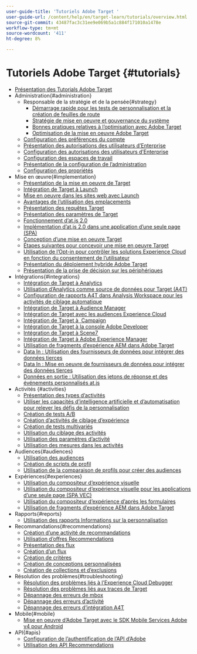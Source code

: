 ```yaml
---
user-guide-title: 'Tutoriels Adobe Target '
user-guide-url: /content/help/en/target-learn/tutorials/overview.html
source-git-commit: 43487fac3c31ee9e069b5a1c884f171010a1478e
workflow-type: tm+mt
source-wordcount: '411'
ht-degree: 8%

---
```



# Tutoriels Adobe Target  {#tutorials}

+ [Présentation des Tutorials Adobe Target](../overview.md)
+ Administration{#administration}
   + Responsable de la stratégie et de la pensée{#strategy}
      + [Démarrage rapide pour les tests de personnalisation et la création de feuilles de route](../strategy/create-personalization-roadmap-testing-plan.md)
      + [Stratégie de mise en oeuvre et gouvernance du système](../dev101/1.1-implementation-strategy-sys-governance.md)
      + [Bonnes pratiques relatives à l’optimisation avec Adobe Target](../strategy/target-best-practices-for-optimization.md)
      + [Optimisation de la mise en oeuvre Adobe Target](../strategy/optimize-your-target-implementation.md)
   + [Configuration des préférences du compte](../administration/set-up-account-preferences.md)
   + [Présentation des autorisations des utilisateurs d’Enterprise](../administration/understanding-enterprise-user-permissions.md)
   + [Configuration des autorisations des utilisateurs d’Enterprise](../dev101/1.2-configure-ent-user-permissions.md)
   + [Configuration des espaces de travail](../administration/set-up-workspaces.md)
   + [Présentation de la configuration de l’administration](../dev101/1.3-intro-to-admin-setup.md)
   + [Configuration des propriétés](../administration/set-up-properties.md)
+ Mise en œuvre{#implementation}
   + [Présentation de la mise en oeuvre de Target](../dev101/2.1-intro-to-target-implementation.md)
   + [Intégration de Target à Launch](../dev101/3.1-target-launch.md)
   + [Mise en oeuvre dans les sites web avec Launch](https://experienceleague.adobe.com/docs/launch-learn/implementing-in-websites-with-launch/index.html?lang=en)
   + [Avantages de l’utilisation des emplacements](../dev101/2.2-benefits-of-locations.md)
   + [Présentation des requêtes Target](../dev101/2.3-intro-to-target-requests.md)
   + [Présentation des paramètres de Target](../dev101/2.4-intro-to-target-params.md)
   + [Fonctionnement d’at.js 2.0](../implementation/understanding-how-atjs-20-works.md)
   + [Implémentation d’at.js 2.0 dans une application d’une seule page (SPA)](../implementation/implement-atjs-20-in-a-single-page-application.md)
   + [Conception d’une mise en oeuvre Target](../dev101/2.5-design-target-implementation.md)
   + [Étapes suivantes pour concevoir une mise en oeuvre Target](../dev101/2.6-next-steps-design-target-implementation.md)
   + [Utilisation de l’Opt-in pour contrôler les solutions Experience Cloud en fonction du consentement de l’utilisateur](https://experienceleague.adobe.com/docs/id-service/using/implementation/opt-in-service/use-opt-in-to-control-experience-cloud-activities-based-on-user-consent.html?lang=en)
   + [Présentation du déploiement hybride Adobe Target](../implementation/hybrid-deployment.md)
   + [Présentation de la prise de décision sur les périphériques](../implementation/on-device-decisioning-overview.md)
+ Intégrations{#integrations}
   + [Intégration de Target à Analytics](../dev101/3.2-target-analytics.md)
   + [Utilisation d’Analytics comme source de données pour Target (A4T)](../integrations/use-analytics-as-a-data-source-a4t.md)
   + [Configuration de rapports A4T dans Analysis Workspace pour les activités de ciblage automatique](../integrations/set-up-a4t-reports-in-analysis-workspace-for-auto-target-activities.md)
   + [Intégration de Target à Audience Manager](../dev101/3.3-target-dmp.md)
   + [Intégration de Target avec les audiences Experience Cloud](../dev101/3.4-target-exc-audiences.md)
   + [Intégration de Target à  Campaign](../dev101/3.6-target-campaign.md)
   + [Intégration de Target à la console Adobe Developer](../dev101/3.7-target-io.md)
   + [Intégration de Target à Scene7](../dev101/3.8-target-scene7.md)
   + [Intégration de Target à Adobe Experience Manager](../dev101/3.5-target-aem.md)
   + [Utilisation de fragments d’expérience AEM dans Adobe Target](https://helpx.adobe.com/experience-manager/kt/sites/using/experience-fragment-target-offer-feature-video-use.html)
   + [Data In : Utilisation des fournisseurs de données pour intégrer des données tierces](../integrations/use-data-providers-to-integrate-third-party-data.md)
   + [Data In : Mise en oeuvre de fournisseurs de données pour intégrer des données tierces](../integrations/implement-data-providers-to-integrate-third-party-data.md)
   + [Données en sortie : Utilisation des jetons de réponse et des événements personnalisés at.js](../integrations/use-response-tokens-and-atjs-custom-events.md)
+ Activités {#activities}
   + [Présentation des types d’activités](../activities/understanding-the-types-of-activities.md)
   + [Utiliser les capacités d’intelligence artificielle et d’automatisation pour relever les défis de la personnalisation](../activities/use-the-artificial-intelligence-and-automation-capabilities-to-meet-the-challenges-of-personalization.md)
   + [Création de tests A/B](../activities/create-ab-tests.md)
   + [Création d’activités de ciblage d’expérience](../activities/create-experience-targeting-activities.md)
   + [Création de tests multivariés](../activities/create-multivariate-tests.md)
   + [Utilisation du ciblage des activités](../activities/use-activity-targeting.md)
   + [Utilisation des paramètres d’activité](../activities/use-activity-settings.md)
   + [Utilisation des mesures dans les activités](../activities/use-metrics-in-activities.md)
+ Audiences{#audiences}
   + [Utilisation des audiences](../audiences/use-audiences.md)
   + [Création de scripts de profil](../audiences/create-profile-scripts.md)
   + [Utilisation de la comparaison de profils pour créer des audiences](../audiences/use-profile-comparison-to-build-audiences.md)
+ Expériences{#experiences}
   + [Utilisation du compositeur d’expérience visuelle](../experiences/use-the-visual-experience-composer.md)
   + [Utilisation du compositeur d’expérience visuelle pour les applications d’une seule page (SPA VEC)](../experiences/use-the-visual-experience-composer-for-single-page-applications.md)
   + [Utilisation du compositeur d’expérience d’après les formulaires](../experiences/use-the-form-based-experience-composer.md)
   + [Utilisation de fragments d’expérience AEM dans Adobe Target](https://helpx.adobe.com/experience-manager/kt/sites/using/experience-fragment-target-offer-feature-video-use.html)
+ Rapports{#reports}
   + [Utilisation des rapports Informations sur la personnalisation](../reports/use-the-personalization-insights-reports.md)
+ Recommandations{#recommendations}
   + [Création d’une activité de recommandations](../recommendations/create-a-recommendations-activity.md)
   + [Utilisation d’offres Recommendations](../recommendations/use-recommendations-offers.md)
   + [Présentation des flux](../recommendations/understanding-feeds.md)
   + [Création d’un flux](../recommendations/create-a-feed.md)
   + [Création de critères](../recommendations/create-criteria.md)
   + [Création de conceptions personnalisées](../recommendations/create-custom-designs.md)
   + [Création de collections et d’exclusions](../recommendations/create-collections-and-exclusions.md)
+ Résolution des problèmes{#troubleshooting}
   + [Résolution des problèmes liés à l’Experience Cloud Debugger](../troubleshooting/troubleshoot-with-the-experience-cloud-debugger.md)
   + [Résolution des problèmes liés aux traces de Target](../troubleshooting/troubleshoot-with-target-traces.md)
   + [Dépannage des erreurs de mbox](../dev101/4.1-troubleshoot-mbox-errors.md)
   + [Dépannage des erreurs d’activité](../dev101/4.2-troubleshoot-activity-errors.md)
   + [Dépannage des erreurs d’intégration A4T](../dev101/4.3-troubleshoot-integration-errors.md)
+ Mobile{#mobile}
   + [Mise en oeuvre d’Adobe Target avec le SDK Mobile Services Adobe v4 pour Android](../mobile-v4/overview.md)
+ API{#apis}
   + [Configuration de l’authentification de l’API d’Adobe](../apis/configure-io-target-integration.md)
   + [Utilisation des API Recommendations](https://experienceleague.adobe.com/docs/target-learn/recommendations-api-tutorial/recs-api-overview.html?lang=en)

